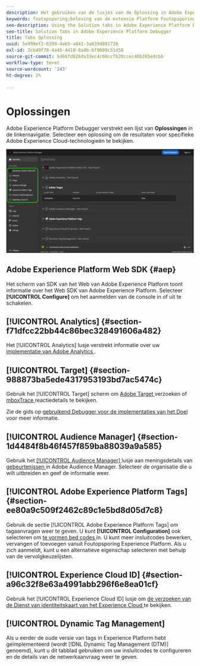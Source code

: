 ```yaml
---
description: Het gebruiken van de lusjes van de Oplossing in Adobe Experience Platform Debugger
keywords: foutopsporing;beleving van de extensie Platform Foutopsporing;chroom;extensie;samenvatting;wissen;verzoeken;oplossingen;oplossing;informatie;analyse;doel;publieksbeheer;media optimizer;amo;id-service
seo-description: Using the Solution tabs in Adobe Experience Platform Debugger
seo-title: Solution Tabs in Adobe Experience Platform Debugger
title: Tabs Oplossing
uuid: 5e999ef2-6399-4ab5-a841-3a839d081728
exl-id: 2cb49f78-4a4b-4410-8a4b-6f9009c51d58
source-git-commit: 5d66fd826da33ec4c60ccfb20ccec40b265edcbb
workflow-type: tm+mt
source-wordcount: '243'
ht-degree: 2%

---
```


# Oplossingen

Adobe Experience Platform Debugger verstrekt een lijst van **Oplossingen** in de linkernavigatie. Selecteer een oplossing om de resultaten voor specifieke Adobe Experience Cloud-technologieën te bekijken.

![ de lijst van beschikbare die oplossingen in Debugger UI worden getoond ](../images/solutions/overview/left-nav.png)

## Adobe Experience Platform Web SDK {#aep}

Het scherm van SDK van het Web van Adobe Experience Platform toont informatie over het Web SDK van Adobe Experience Platform. Selecteer **[!UICONTROL Configure]** om het aanmelden van de console in of uit te schakelen.

## [!UICONTROL Analytics] {#section-f71dfcc22bb44c86bec328491606a482}

Het [!UICONTROL Analytics] lusje verstrekt informatie over uw [ implementatie van Adobe Analytics ](https://experienceleague.adobe.com/docs/analytics/implementation/home.html).

## [!UICONTROL Target] {#section-988873ba5ede4317953193bd7ac5474c}

Gebruik het [!UICONTROL Target] scherm om [ Adobe Target ](https://experienceleague.adobe.com/docs/target/using/target-home.html) verzoeken of [ mboxTrace ](https://experienceleague.adobe.com/docs/target/using/activities/troubleshoot-activities/content-trouble.html#section_256FCF7C14BB435BA2C68049EF0BA99E) reactiedetails te bekijken.

Zie de gids op [ gebruikend Debugger voor de implementaties van het Doel ](./target.md) voor meer informatie.

## [!UICONTROL Audience Manager] {#section-1d4484f8b46f457f859ba88039a9a585}

Gebruik het [[!UICONTROL Audience Manager] ](https://experienceleague.adobe.com/docs/audience-manager/user-guide/aam-home.html) lusje aan meningsdetails van [ gebeurtenissen ](https://experienceleague.adobe.com/docs/audience-manager/user-guide/api-and-sdk-code/dcs/dcs-event-calls/dcs-event-calls.html) in Adobe Audience Manager. Selecteer de organisatie die u wilt uitbreiden en geef de informatie weer.

## [!UICONTROL Adobe Experience Platform Tags] {#section-ee80a9c509f2462c89c1e5bd8d05d7c8}

Gebruik de sectie [!UICONTROL Adobe Experience Platform Tags] om tagaanvragen weer te geven. U kunt **[!UICONTROL Configuration]** ook selecteren om [ te vormen bed codes ](../../tags/ui/publishing/environments.md#embed-code) in. U kunt meer insluitcodes bewerken, vervangen of toevoegen vanuit Foutopsporing Experience Platform. Als u zich aanmeldt, kunt u een alternatieve eigenschap selecteren met behulp van de vervolgkeuzelijsten.

## [!UICONTROL Experience Cloud ID] {#section-a96c32f8e63a4991abb296f6e8ea01cf}

Gebruik het [!UICONTROL Experience Cloud ID] lusje om [ de verzoeken van de Dienst van identiteitskaart van het Experience Cloud ](https://experienceleague.adobe.com/docs/id-service/using/home.html) te bekijken.

## [!UICONTROL Dynamic Tag Management]

Als u eerder de oude versie van tags in Experience Platform hebt geïmplementeerd (wordt [!DNL Dynamic Tag Management (DTM)] genoemd), kunt u dit tabblad gebruiken om uw insluitcodes te configureren en de details van de netwerkaanvraag weer te geven.
